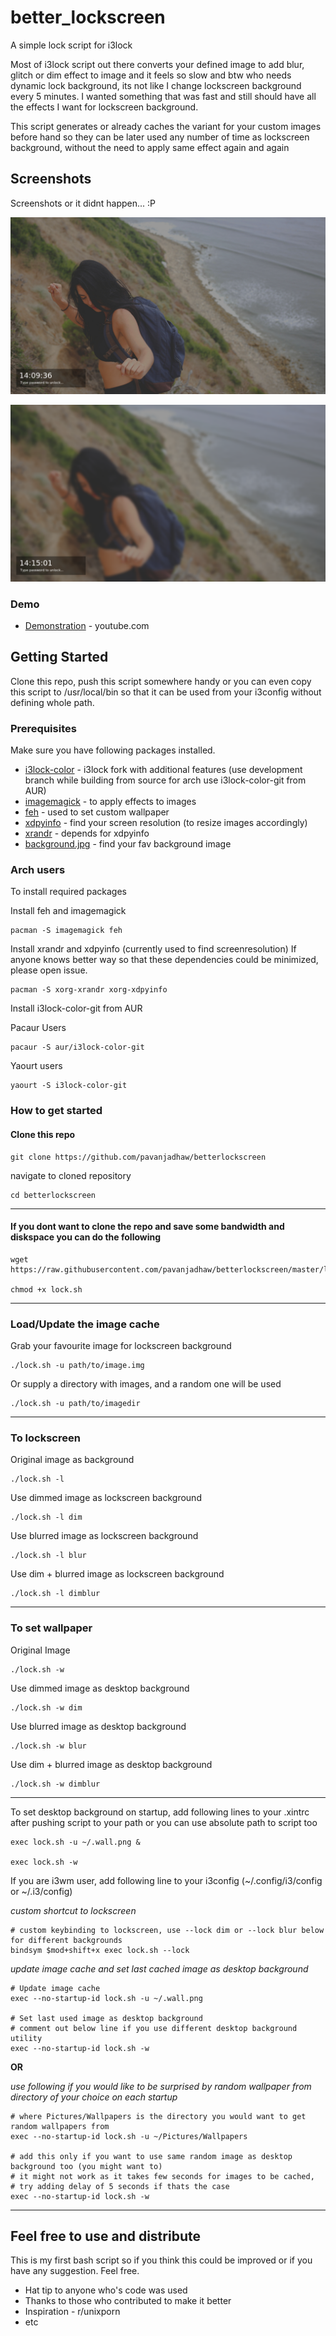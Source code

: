 # better_lockscreen

A simple lock script for i3lock

Most of i3lock script out there converts your defined image to add blur, glitch or dim effect to image and it feels so slow and btw who needs dynamic lock background,
its not like I change lockscreen background every 5 minutes.
I wanted something that was fast and still should have all the effects I want for lockscreen background.

This script generates or already caches the variant for your custom images before hand so they can be later used any number of time as lockscreen background,
without the need to apply same effect again and again

## Screenshots

Screenshots or it didnt happen... :P

![scrot1](https://github.com/pavanjadhaw/betterlockscreen.demo/raw/master/scrots/scrot1.png "scrot1.png")

![scrot2](https://github.com/pavanjadhaw/betterlockscreen.demo/raw/master/scrots/scrot2.png "scrot2.png")

### Demo

* [Demonstration](https://www.youtube.com/watch?v=9Ng5FZwnn6M&feature=youtu.be) - youtube.com

## Getting Started

Clone this repo, push this script somewhere handy or you can even copy this script to /usr/local/bin so that it can be used from your i3config without defining whole path.

### Prerequisites

Make sure you have following packages installed.

* [i3lock-color](https://github.com/PandorasFox/i3lock-color) - i3lock fork with additional features (use development branch while building from source for arch use i3lock-color-git from AUR)
* [imagemagick](https://www.imagemagick.org/script/index.php) - to apply effects to images
* [feh](https://feh.finalrewind.org/) - used to set custom wallpaper
* [xdpyinfo](https://www.x.org/archive/X11R7.7/doc/man/man1/xdpyinfo.1.xhtml) - find your screen resolution (to resize images accordingly)
* [xrandr](https://www.x.org/wiki/Projects/XRandR/) - depends for xdpyinfo
* [background.jpg](https://unsplash.com/) - find your fav background image

### Arch users

To install required packages

Install feh and imagemagick

```
pacman -S imagemagick feh
```

Install xrandr and xdpyinfo (currently used to find screenresolution)
If anyone knows better way so that these dependencies could be minimized, please open issue.

```
pacman -S xorg-xrandr xorg-xdpyinfo
```

Install i3lock-color-git from AUR

Pacaur Users
```
pacaur -S aur/i3lock-color-git
```

Yaourt users
```
yaourt -S i3lock-color-git
```

### How to get started

#### Clone this repo

```
git clone https://github.com/pavanjadhaw/betterlockscreen
```

navigate to cloned repository

```
cd betterlockscreen
```

---

#### If you dont want to clone the repo and save some bandwidth and diskspace you can do the following

```
wget https://raw.githubusercontent.com/pavanjadhaw/betterlockscreen/master/lock.sh

chmod +x lock.sh
```

---

### Load/Update the image cache

Grab your favourite image for lockscreen background

```
./lock.sh -u path/to/image.img
```

Or supply a directory with images, and a random one will be used

```
./lock.sh -u path/to/imagedir
```

---

### To lockscreen

Original image as background

```
./lock.sh -l
```

Use dimmed image as lockscreen background

```
./lock.sh -l dim
```

Use blurred image as lockscreen background

```
./lock.sh -l blur
```

Use dim + blurred image as lockscreen background

```
./lock.sh -l dimblur
```

---

### To set wallpaper

Original Image

```
./lock.sh -w
```

Use dimmed image as desktop background

```
./lock.sh -w dim
```

Use blurred image as desktop background

```
./lock.sh -w blur
```

Use dim + blurred image as desktop background

```
./lock.sh -w dimblur
```

---

To set desktop background on startup, add following lines to your .xintrc after pushing script to your path or you can use absolute path to script too

```
exec lock.sh -u ~/.wall.png &

exec lock.sh -w
```

If you are i3wm user, add following line to your i3config (~/.config/i3/config or ~/.i3/config)

*custom shortcut to lockscreen*
```
# custom keybinding to lockscreen, use --lock dim or --lock blur below for different backgrounds
bindsym $mod+shift+x exec lock.sh --lock
```

*update image cache and set last cached image as desktop background*
```
# Update image cache
exec --no-startup-id lock.sh -u ~/.wall.png

# Set last used image as desktop background
# comment out below line if you use different desktop background utility
exec --no-startup-id lock.sh -w
```

**OR**

*use following if you would like to be surprised by random wallpaper from directory of your choice on each startup*
```
# where Pictures/Wallpapers is the directory you would want to get random wallpapers from
exec --no-startup-id lock.sh -u ~/Pictures/Wallpapers

# add this only if you want to use same random image as desktop background too (you might want to)
# it might not work as it takes few seconds for images to be cached,
# try adding delay of 5 seconds if thats the case
exec --no-startup-id lock.sh -w
```

---

## Feel free to use and distribute

This is my first bash script so if you think this could be improved or if you have any suggestion. Feel free.

* Hat tip to anyone who's code was used
* Thanks to those who contributed to make it better
* Inspiration - r/unixporn
* etc

